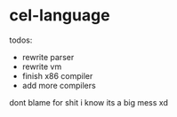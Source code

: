 # cel-language

todos:
   - rewrite parser
   - rewrite vm
   - finish x86 compiler
   - add more compilers

dont blame for shit i know its a big mess xd
